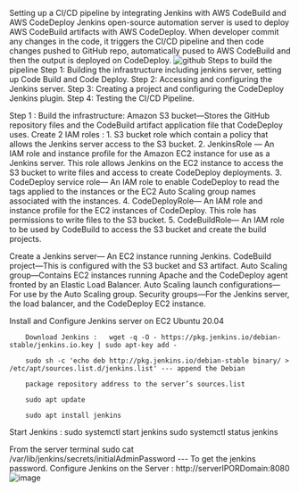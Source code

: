 Setting up a CI/CD pipeline by integrating Jenkins with AWS CodeBuild and AWS CodeDeploy
Jenkins open-source automation server is used to deploy AWS CodeBuild artifacts with AWS CodeDeploy.
When developer commit any changes in the code, it triggers the CI/CD pipeline and then code changes pushed to GitHub repo, automatically pused to AWS CodeBuild and then the output is deployed on CodeDeploy. 
![github](https://github.com/CloudRespoProject/Jenkins/assets/144565485/ab887e1c-cd44-4f5b-8a55-3b217dfa0439)
Steps to build the pipeline
Step 1: Building the infrastructure including jenkins server, setting up Code Build and Code Deploy.
Step 2: Accessing and configuring the Jenkins server. 
Step 3: Creating a project and configuring the CodeDeploy Jenkins plugin.
Step 4: Testing the CI/CD Pipeline. 

Step 1 : Build the infrastructure:
Amazon S3 bucket—Stores the GitHub repository files and the CodeBuild artifact application file that CodeDeploy uses. 
Create 2 IAM roles : 1. S3 bucket role which contain a policy that allows the Jenkins server access to the S3 bucket.
                     2. JenkinsRole — An IAM role and instance profile for the Amazon EC2 instance for use as a Jenkins server. This role 
                        allows Jenkins on the EC2 instance to access the S3 bucket to write files and access to create CodeDeploy deployments. 
                     3. CodeDeploy service role— An IAM role to enable CodeDeploy to read the tags applied to the instances or the EC2 Auto 
                        Scaling group names associated with the instances.
                     4. CodeDeployRole— An IAM role and instance profile for the EC2 instances of CodeDeploy. This role has permissions to write files to the S3 bucket. 
                     5. CodeBuildRole—  An IAM role to be used by CodeBuild to access the S3 bucket and create the build projects.
                     
Create a Jenkins server— An EC2 instance running Jenkins.
CodeBuild project—This is configured with the S3 bucket and S3 artifact.
Auto Scaling group—Contains EC2 instances running Apache and the CodeDeploy agent fronted by an Elastic Load Balancer. Auto Scaling launch configurations—For use by the Auto Scaling group. Security groups—For the Jenkins server, the load balancer, and the CodeDeploy EC2 instance.

Install and Configure Jenkins server on EC2 Ubuntu 20.04
        
        Download Jenkins :   wget -q -O - https://pkg.jenkins.io/debian-stable/jenkins.io.key | sudo apt-key add -
        
        sudo sh -c 'echo deb http://pkg.jenkins.io/debian-stable binary/ > /etc/apt/sources.list.d/jenkins.list' --- append the Debian 
        
        package repository address to the server’s sources.list
        
        sudo apt update
        
        sudo apt install jenkins

Start Jenkins : sudo systemctl start jenkins
                sudo systemctl status jenkins

From the server terminal sudo cat /var/lib/jenkins/secrets/initialAdminPassword --- To get the jenkins password. 
Configure Jenkins on the Server : http://serverIPORDomain:8080
![image](https://github.com/CloudRespoProject/Jenkins/assets/144565485/9f7c6a6c-cb7e-449f-ac10-edcf73d88ee3)






                     
